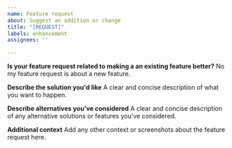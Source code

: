 ```yaml
---
name: Feature request
about: Suggest an addition or change
title: "[REQUEST]"
labels: enhancement
assignees: ''

---
```


**Is your feature request related to making a an existing feature better?**
No my feature request is about a new feature.

**Describe the solution you'd like**
A clear and concise description of what you want to happen.

**Describe alternatives you've considered**
A clear and concise description of any alternative solutions or features you've considered.

**Additional context**
Add any other context or screenshots about the feature request here.
